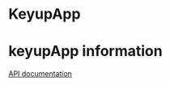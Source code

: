 # KeyupApp
<h1>keyupApp information</h1>

[API documentation](https://markdown-it.github.io/markdown-it/)
